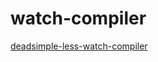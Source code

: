 # watch-compiler

[deadsimple-less-watch-compiler](https://github.com/jonycheung/deadsimple-less-watch-compiler)
